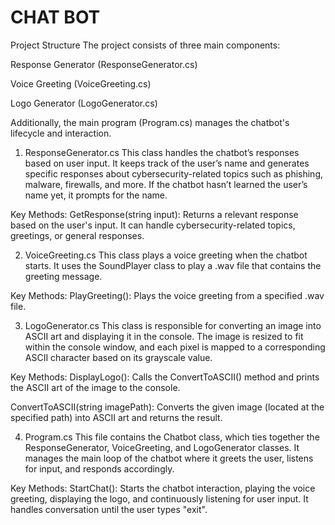 # CHAT BOT
Project Structure
The project consists of three main components:

Response Generator (ResponseGenerator.cs)

Voice Greeting (VoiceGreeting.cs)

Logo Generator (LogoGenerator.cs)

Additionally, the main program (Program.cs) manages the chatbot's lifecycle and interaction.

1. ResponseGenerator.cs
This class handles the chatbot’s responses based on user input. It keeps track of the user’s name and generates specific responses about cybersecurity-related topics such as phishing, malware, firewalls, and more. If the chatbot hasn’t learned the user’s name yet, it prompts for the name.

Key Methods:
GetResponse(string input): Returns a relevant response based on the user's input. It can handle cybersecurity-related topics, greetings, or general responses.

2. VoiceGreeting.cs
This class plays a voice greeting when the chatbot starts. It uses the SoundPlayer class to play a .wav file that contains the greeting message.

Key Methods:
PlayGreeting(): Plays the voice greeting from a specified .wav file.

3. LogoGenerator.cs
This class is responsible for converting an image into ASCII art and displaying it in the console. The image is resized to fit within the console window, and each pixel is mapped to a corresponding ASCII character based on its grayscale value.

Key Methods:
DisplayLogo(): Calls the ConvertToASCII() method and prints the ASCII art of the image to the console.

ConvertToASCII(string imagePath): Converts the given image (located at the specified path) into ASCII art and returns the result.

4. Program.cs
This file contains the Chatbot class, which ties together the ResponseGenerator, VoiceGreeting, and LogoGenerator classes. It manages the main loop of the chatbot where it greets the user, listens for input, and responds accordingly.

Key Methods:
StartChat(): Starts the chatbot interaction, playing the voice greeting, displaying the logo, and continuously listening for user input. It handles conversation until the user types "exit".
